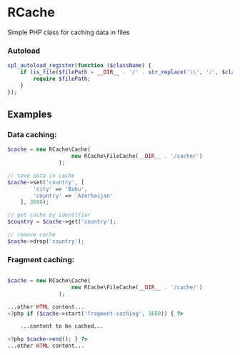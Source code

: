 # RCache
<p>Simple PHP class for caching data in files</p>


### Autoload

```php
spl_autoload_register(function ($className) {
	if (is_file($filePath = __DIR__ . '/' . str_replace('\\', '/', $className) . '.php')) {
		require $filePath;
	}
});
```

## Examples

### Data caching:

```php
$cache = new RCache\Cache(
					new RCache\FileCache(__DIR__ . '/cache/')
				);

// save data in cache
$cache->set('country', [
		'city' => 'Baku',
		'country' => 'Azerbaijan'
	], 3600);

// get cache by identifier
$country = $cache->get('country');

// remove cache
$cache->drop('country');
```

### Fragment caching:

```php

$cache = new RCache\Cache(
					new RCache\FileCache(__DIR__ . '/cache/')
				);

...other HTML content...
<?php if ($cache->start('fragment-caching', 3600)) { ?>

    ...content to be cached...

<?php $cache->end(); } ?>
...other HTML content...
```